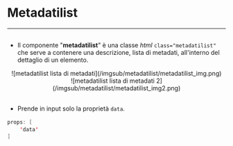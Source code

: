 # Metadatilist  

<hr>  

##

- Il componente "**metadatilist**" è una classe *html* ```class="metadatilist"``` che serve a contenere una descrizione, lista di metadati, all'interno del dettaglio di un elemento.  

<center>![metadatilist lista di metadati](/imgsub/metadatilist/metadatilist_img.png)</center>
<center>![metadatilist lista di metadati 2](/imgsub/metadatilist/metadatilist_img2.png)</center>

##

- Prende in input solo la proprietà ```data```.  

```java
props: [
	'data'
]
```
